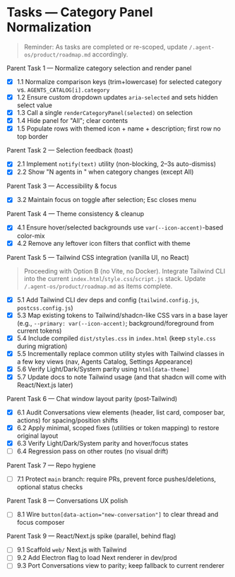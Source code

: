 # Tasks — Category Panel Normalization

> Reminder: As tasks are completed or re-scoped, update `/.agent-os/product/roadmap.md` accordingly.

Parent Task 1 — Normalize category selection and render panel

- [x] 1.1 Normalize comparison keys (trim+lowercase) for selected category vs. `AGENTS_CATALOG[i].category`
- [x] 1.2 Ensure custom dropdown updates `aria-selected` and sets hidden select value
- [x] 1.3 Call a single `renderCategoryPanel(selected)` on selection
- [x] 1.4 Hide panel for "All"; clear contents
- [x] 1.5 Populate rows with themed icon + name + description; first row no top border

Parent Task 2 — Selection feedback (toast)

- [x] 2.1 Implement `notify(text)` utility (non-blocking, 2–3s auto-dismiss)
- [x] 2.2 Show "N agents in <Category>" when category changes (except All)

Parent Task 3 — Accessibility & focus

- [x] 3.2 Maintain focus on toggle after selection; Esc closes menu

Parent Task 4 — Theme consistency & cleanup

- [x] 4.1 Ensure hover/selected backgrounds use `var(--icon-accent)`-based color-mix
- [x] 4.2 Remove any leftover icon filters that conflict with theme

Parent Task 5 — Tailwind CSS integration (vanilla UI, no React)

> Proceeding with Option B (no Vite, no Docker). Integrate Tailwind CLI into the current `index.html`/`style.css`/`script.js` stack. Update `/.agent-os/product/roadmap.md` as items complete.

- [x] 5.1 Add Tailwind CLI dev deps and config (`tailwind.config.js`, `postcss.config.js`)
- [x] 5.3 Map existing tokens to Tailwind/shadcn-like CSS vars in a base layer (e.g., `--primary: var(--icon-accent)`; background/foreground from current tokens)
- [x] 5.4 Include compiled `dist/styles.css` in `index.html` (keep `style.css` during migration)
- [x] 5.5 Incrementally replace common utility styles with Tailwind classes in a few key views (nav, Agents Catalog, Settings Appearance)
- [x] 5.6 Verify Light/Dark/System parity using `html[data-theme]`
- [x] 5.7 Update docs to note Tailwind usage (and that shadcn will come with React/Next.js later)

Parent Task 6 — Chat window layout parity (post‑Tailwind)

- [x] 6.1 Audit Conversations view elements (header, list card, composer bar, actions) for spacing/position shifts
- [x] 6.2 Apply minimal, scoped fixes (utilities or token mapping) to restore original layout
- [x] 6.3 Verify Light/Dark/System parity and hover/focus states
- [ ] 6.4 Regression pass on other routes (no visual drift)

Parent Task 7 — Repo hygiene

- [ ] 7.1 Protect `main` branch: require PRs, prevent force pushes/deletions, optional status checks

Parent Task 8 — Conversations UX polish

- [ ] 8.1 Wire `button[data-action="new-conversation"]` to clear thread and focus composer

Parent Task 9 — React/Next.js spike (parallel, behind flag)

- [ ] 9.1 Scaffold `web/` Next.js with Tailwind
- [ ] 9.2 Add Electron flag to load Next renderer in dev/prod
- [ ] 9.3 Port Conversations view to parity; keep fallback to current renderer
